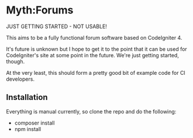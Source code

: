 # Myth:Forums

JUST GETTING STARTED - NOT USABLE!

This aims to be a fully functional forum software based on CodeIgniter 4.

It's future is unknown but I hope to get it to the point that it can be used for CodeIgniter's site at some point in the future. We're just getting started, though. 

At the very least, this should form a pretty good bit of example code for CI developers.

## Installation

Everything is manual currently, so clone the repo and do the following: 

- composer install
- npm install
